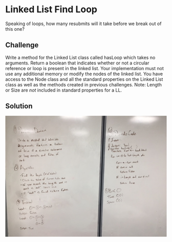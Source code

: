# Linked List Find Loop

Speaking of loops, how many resubmits will it take before we break out of this one?

## Challenge
Write a method for the Linked List class called hasLoop which takes no arguments. Return a boolean that indicates whether or not a circular reference or loop is present in the linked list. Your implementation must not use any additional memory or modify the nodes of the linked list. You have access to the Node class and all the standard properties on the Linked List class as well as the methods created in previous challenges.
Note: Length or Size are *not* included in standard properties for a LL.

## Solution

![](../../assets/09-ll-find-loop.jpg)
